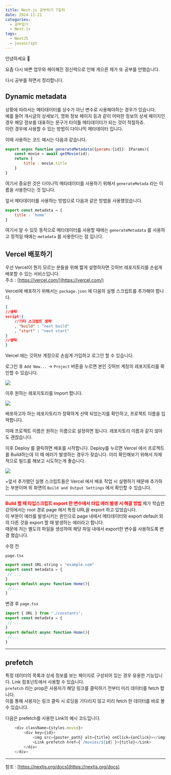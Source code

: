 ```yaml
---
title: Next.js 공부하기 7일차
date: 2024-11-21
categories:
  - 공부일기
  - Next.js
tags:
  - NextJS
  - javascript
---
```

안녕하세요 🐸  

요즘 다시 바쁜 업무와 헤이해진 정신력으로 인해 게으른 제가 또 공부를 안했습니다.  

다시 공부를 하면서 정리합니다.  

## Dynamic metadata
상황에 따라서는 메타데이터를 상수가 아닌 변수로 사용해야하는 경우가 있습니다.  
예를 들어 개시글의 상세보기, 영화 정보 페이지 등과 같이 어떠한 정보의 상세 페이지인 경우 해당 정보를 대표하는 문구가 타이틀 메타데이터가 되는 것이 적절하죠.  
이런 경우에 사용할 수 있는 방법이 다이나믹 메타데이터 입니다.  

이때 사용하는 코드 예시는 다음과 같습니다.  

```javascript
export async function generateMetadata({params:{id}}: IParams){
    const movie = await getMovie(id);
    return {
        title : movie.title
    }
}
```

여기서 중요한 것은 다이나믹 메타데이터를 사용하기 위해서 `generateMetada` 라는 이름을 사용한다는 것 입니다.  

앞서 메타데이터를 사용하는 방법으로 다음과 같은 방법을 사용했었습니다.  

```javascript
export const metadata = {
	title : 'home'
}
```

여기서 알 수 있듯 동적으로 메타데이터를 사용할 때에는 `generateMetadata` 를 사용하고 정적일 때에는 `metadata` 를 사용한다는 점 입니다.  


## Vercel 배포하기

우선 Vercel이 뭔지 모르는 분들을 위해 짧게 설명하자면 깃허브 레포지토리를 손쉽게 배포할 수 있는 서비스입니다.  
주소 : [https://vercel.com/](https://vercel.com/)  

Vercel에 배포하기 위해서는 `package.json` 에 다음의 실행 스크립트를 추가해야 합니다.  

```json
{
//생략
script:{
	//기타 스크립트 생략
	, "build" : "next build"
	, "start" : "next start"
}
//생략
}
```


Vercel 에는 깃허브 계정으로 손쉽게 가입하고 로그인 할 수 있습니다.  

로그인 후 `Add New...` -> `Project` 버튼을 누르면 본인 깃허브 계정의 레포지토리를 확인할 수 있습니다.  

![](/assets/img/screenshot/Pasted%20image%2020241121211548.png)  

이후 원하는 레포지토리를 Import 합니다.  

![](/assets/img/screenshot/Pasted%20image%2020241121211851.png)  


배포하고자 하는 레포지토리가 정확하게 선택 되었는지를 확인하고, 프로젝트 이름을 입력합니다.  

이때 프로젝트 이름은 원하는 이름으로 설정하면 됩니다. 레포지토리 이름과 같지 않아도 괜찮습니다.  

이후 Deploy 를 클릭하면 배포를 시작합니다. Deploy를 누르면 Vercel 에서 프로젝트를 Build하는데 이 때 에러가 발생하는 경우가 잦습니다. 미리 확인해보기 위해서 자체적으로 빌드를 해보고 시도하는게 좋습니다.  

![](/assets/img/screenshot/Pasted%20image%2020241122141219.png)

+앞서 추가했던 실행 스크립트들은 Vercel 에서 배포 작업 시 실행하기 때문에 추가하는 부분이며 위 화면의 `Build and Output Settings` 에서 확인할 수 있습니다.  

---
<font color="red"><b>Build 할 때 타입스크립트 export 한 변수에서 타입 에러 발생 시 해결 방법</b></font>
제가 학습한 강의에서는 root 경로 page 에서 특정 URL을 export 하고 있었습니다.  
이 부분이 에러를 발생시키는 원인으로 page 내에서 메타데이터와 export default 외의 다른 것을 export 할 때 발생하는 에러라고 합니다.  
때문에 저는 별도의 파일을 생성하여 해당 파일 내에서 export한 변수를 사용하도록 변경 했습니다.

수정 전 

`page.tsx`
```javascript
export const URL:string = "example.com"
export const metadata = {
 // ...
}
export default async function Home(){
 //...
}
```


변경 후
`page.tsx`
```javascript
import { URL } from "./constants";
export const metadata = {
 // ...
}
export default async function Home(){
 //...
}
```

---
## prefetch
특정 데이터의 목록과 상세 정보를 보는 페이지로 구성되어 있는 경우 유용한 기능입니다.
Link 컴포넌트에서 사용할 수 있습니다.  
`prefetch` 라는 prop은 사용자가 해당 링크를 클릭하기 전부터 미리 데이터를 fetch 합니다.  
이를 통해 사용자는 링크 클릭 시 로딩을 기다리지 않고 미리 fetch 한 데이터를 바로 볼 수 있습니다.  

다음은 prefetch를 사용한 Link의 예시 코드입니다.

```javascript
	<div className={styles.movie}>
		<div key={id}>
			<img src={poster_path} alt={title} onClick={onClick}></img>
			<Link prefetch href={`/movies/${id}`}>{title}</Link>
		</div>
	</div>
```

---
참조 : [https://nextjs.org/docs](https://nextjs.org/docs)